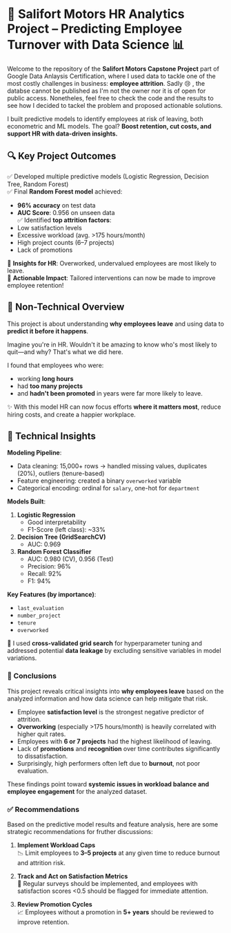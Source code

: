 # 🚗 Salifort Motors HR Analytics Project – Predicting Employee Turnover with Data Science 📊

Welcome to the repository of the **Salifort Motors Capstone Project** part of Google Data Anlaysis Certification, where I used data to tackle one of the most costly challenges in business: **employee attrition**. Sadly 😢 , the databse cannot be published as I'm not the owner nor it is of open for public access. Nonetheles, feel free to check the code and the results to see how I decided to tackel the problem and proposed actionable solutions.

I built predictive models to identify employees at risk of leaving, both econometric and ML models. 
The goal? **Boost retention, cut costs, and support HR with data-driven insights.**


## 🔍 Key Project Outcomes

✅ Developed multiple predictive models (Logistic Regression, Decision Tree, Random Forest)  
✅ Final **Random Forest model** achieved:  
- **96% accuracy** on test data  
- **AUC Score**: 0.956 on unseen data  
✅ Identified **top attrition factors**:
- Low satisfaction levels
- Excessive workload (avg. >175 hours/month)
- High project counts (6–7 projects)
- Lack of promotions

🧠 **Insights for HR**: Overworked, undervalued employees are most likely to leave.  
💼 **Actionable Impact**: Tailored interventions can now be made to improve employee retention!

## 📣 Non-Technical Overview

This project is about understanding **why employees leave** and using data to **predict it before it happens**.

Imagine you're in HR. Wouldn't it be amazing to know who's most likely to quit—and why? That's what we did here.  

I found that employees who were:
- working **long hours**
- had **too many projects**
- and **hadn't been promoted** in years were far more likely to leave.

✨ With this model HR can now focus efforts **where it matters most**, reduce hiring costs, and create a happier workplace.

## 📐 Technical Insights

**Modeling Pipeline**:
- Data cleaning: 15,000+ rows → handled missing values, duplicates (20%), outliers (tenure-based)
- Feature engineering: created a binary `overworked` variable
- Categorical encoding: ordinal for `salary`, one-hot for `department`

**Models Built**:
1. **Logistic Regression**
   - Good interpretability
   - F1-Score (left class): ~33%
2. **Decision Tree (GridSearchCV)**
   - AUC: 0.969  
3. **Random Forest Classifier**
   - AUC: 0.980 (CV), 0.956 (Test)
   - Precision: 96%
   - Recall: 92%
   - F1: 94%

**Key Features (by importance)**:
- `last_evaluation`
- `number_project`
- `tenure`
- `overworked`

🎯 I used **cross-validated grid search** for hyperparameter tuning and addressed potential **data leakage** by excluding sensitive variables in model variations.

### 📌 Conclusions

This project reveals critical insights into **why employees leave** based on the analyzed information and how data science can help mitigate that risk.

- Employee **satisfaction level** is the strongest negative predictor of attrition.
- **Overworking** (especially >175 hours/month) is heavily correlated with higher quit rates.
- Employees with **6 or 7 projects** had the highest likelihood of leaving.
- Lack of **promotions** and **recognition** over time contributes significantly to dissatisfaction.
- Surprisingly, high performers often left due to **burnout**, not poor evaluation.

These findings point toward **systemic issues in workload balance and employee engagement** for the analyzed dataset.


### ✅ Recommendations

Based on the predictive model results and feature analysis, here are some strategic recommendations for fruther discussions:

1. **Implement Workload Caps**  
   📉 Limit employees to **3–5 projects** at any given time to reduce burnout and attrition risk.

2. **Track and Act on Satisfaction Metrics**  
   💬 Regular surveys should be implemented, and employees with satisfaction scores <0.5 should be flagged for immediate attention.

3. **Review Promotion Cycles**  
   📈 Employees without a promotion in **5+ years** should be reviewed to improve retention.
